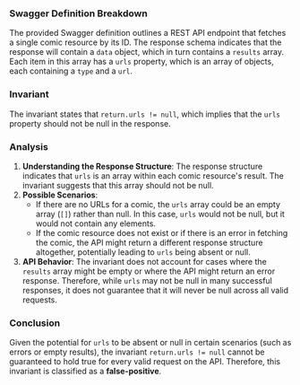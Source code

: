 ### Swagger Definition Breakdown
The provided Swagger definition outlines a REST API endpoint that fetches a single comic resource by its ID. The response schema indicates that the response will contain a `data` object, which in turn contains a `results` array. Each item in this array has a `urls` property, which is an array of objects, each containing a `type` and a `url`.

### Invariant
The invariant states that `return.urls != null`, which implies that the `urls` property should not be null in the response.

### Analysis
1. **Understanding the Response Structure**: The response structure indicates that `urls` is an array within each comic resource's result. The invariant suggests that this array should not be null.
2. **Possible Scenarios**: 
   - If there are no URLs for a comic, the `urls` array could be an empty array (`[]`) rather than null. In this case, `urls` would not be null, but it would not contain any elements.
   - If the comic resource does not exist or if there is an error in fetching the comic, the API might return a different response structure altogether, potentially leading to `urls` being absent or null.
3. **API Behavior**: The invariant does not account for cases where the `results` array might be empty or where the API might return an error response. Therefore, while `urls` may not be null in many successful responses, it does not guarantee that it will never be null across all valid requests.

### Conclusion
Given the potential for `urls` to be absent or null in certain scenarios (such as errors or empty results), the invariant `return.urls != null` cannot be guaranteed to hold true for every valid request on the API. Therefore, this invariant is classified as a **false-positive**.
